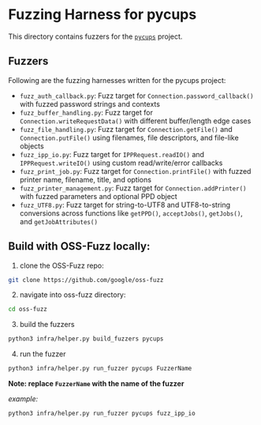 # Fuzzing Harness for pycups

This directory contains fuzzers for the [`pycups`](https://github.com/OpenPrinting/pycups) project.

## Fuzzers

Following are the fuzzing harnesses written for the pycups project:

- `fuzz_auth_callback.py`: Fuzz target for `Connection.password_callback()` with fuzzed password strings and contexts
- `fuzz_buffer_handling.py`: Fuzz target for `Connection.writeRequestData()` with different buffer/length edge cases
- `fuzz_file_handling.py`: Fuzz target for `Connection.getFile()` and `Connection.putFile()` using filenames, file descriptors, and file-like objects
- `fuzz_ipp_io.py`: Fuzz target for `IPPRequest.readIO()` and `IPPRequest.writeIO()` using custom read/write/error callbacks
- `fuzz_print_job.py`: Fuzz target for `Connection.printFile()` with fuzzed printer name, filename, title, and options
- `fuzz_printer_management.py`: Fuzz target for `Connection.addPrinter()` with fuzzed parameters and optional PPD object
- `fuzz_UTF8.py`: Fuzz target for string-to-UTF8 and UTF8-to-string conversions across functions like `getPPD()`, `acceptJobs()`, `getJobs()`, and `getJobAttributes()`

## Build with OSS-Fuzz locally:
1. clone the OSS-Fuzz repo:

```bash
git clone https://github.com/google/oss-fuzz
```

2. navigate into oss-fuzz directory:

```bash
cd oss-fuzz
```

3. build the fuzzers
```bash
python3 infra/helper.py build_fuzzers pycups
```

4. run the fuzzer
```bash
python3 infra/helper.py run_fuzzer pycups FuzzerName
```

**Note: replace `FuzzerName` with the name of the fuzzer**

*example:*
```bash
python3 infra/helper.py run_fuzzer pycups fuzz_ipp_io
```